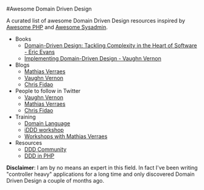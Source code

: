 #Awesome Domain Driven Design


A curated list of awesome Domain Driven Design resources inspired by [Awesome PHP](https://github.com/ziadoz/awesome-php) and [Awesome Sysadmin](https://github.com/kahun/awesome-sysadmin).


- Books
    - [Domain-Driven Design: Tackling Complexity in the Heart of Software - Eric Evans](http://www.amazon.ca/Domain-Driven-Design-Tackling-Complexity-Software/dp/0321125215)
    - [Implementing Domain-Driven Design - Vaughn Vernon](http://www.amazon.ca/Implementing-Domain-Driven-Design-Vaughn-Vernon/dp/0321834577)
- Blogs
    - [Mathias Verraes](http://verraes.net/#blog)
    - [Vaughn Vernon](http://vaughnvernon.co/)
    - [Chris Fidao](http://fideloper.com/)
- People to follow in Twitter
    - [Vaughn Vernon](https://twitter.com/VaughnVernon)
    - [Mathias Verraes](https://twitter.com/mathiasverraes)
    - [Chris Fidao](https://twitter.com/fideloper)
- Training
    - [Domain Language](http://domainlanguage.com/)
    - [iDDD workshop](http://idddworkshop.com/)
    - [Workshops with Mathias Verraes](http://verraes.net/workshops/)
- Resources
    - [DDD Community](http://dddcommunity.org/)
    - [DDD in PHP](https://groups.google.com/forum/m/#!forum/dddinphp)


**Disclaimer**: I am by no means an expert in this field. In fact I've been writing "controller heavy" applications for a long time and only discovered Domain Driven Design a couple of months ago.
